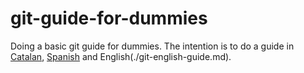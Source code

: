 # git-guide-for-dummies

Doing a basic git guide for dummies. The intention is to do a guide in [Catalan](./git-catalan-guide.md), [Spanish](./git-spanish-guide.md) and English(./git-english-guide.md).
